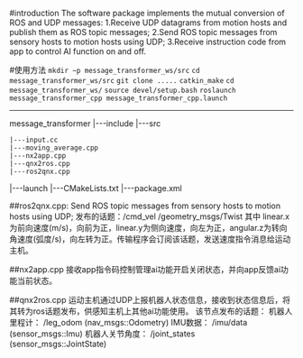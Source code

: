 #introduction
    The software package implements the mutual conversion of ROS and UDP messages: 
    1.Receive UDP datagrams from motion hosts and publish them as ROS topic messages;
    2.Send ROS topic messages from sensory hosts to motion hosts using UDP;
    3.Receive instruction code from app to control AI function on and off.

#使用方法
```mkdir ~p message_transformer_ws/src```
```cd message_transformer_ws/src```
```git clone .....```
```catkin_make```
```cd message_transformer_ws/```
```source devel/setup.bash```
```roslaunch message_transformer_cpp message_transformer_cpp.launch```

---
message_transformer
|---include
|---src

    |---input.cc
    |---moving_average.cpp
    |---nx2app.cpp
    |---qnx2ros.cpp
    |---ros2qnx.cpp
|---launch
|---CMakeLists.txt
|---package.xml

##ros2qnx.cpp: 
Send ROS topic messages from sensory hosts to motion hosts using UDP;
发布的话题：/cmd_vel  /geometry_msgs/Twist
其中 linear.x为前向速度(m/s)，向前为正，linear.y为侧向速度，向左为正，angular.z为转向角速度(弧度/s)，向左转为正。传输程序会订阅该话题，发送速度指令消息给运动主机。

##nx2app.cpp
接收app指令码控制管理ai功能开启关闭状态，并向app反馈ai功能当前状态。

##qnx2ros.cpp
运动主机通过UDP上报机器人状态信息，接收到状态信息后，将其转为ros话题发布，供感知主机上其他ai功能使用。
该节点发布的话题：
    机器人里程计：    /leg_odom       (nav_msgs::Odometry)
    IMU数据：        /imu/data      (sensor_msgs::Imu)
    机器人关节角度：   /joint_states   (sensor_msgs::JointState)